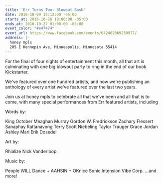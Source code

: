 ```yaml
---
title: 'Err Turns Two: Blowout Bash'
date: 2016-10-09 15:12:00 -05:00
starts_at: 2016-10-26 19:00:00 -05:00
ends_at: 2016-10-27 01:00:00 -05:00
event_color: "#e47474"
event_url: https://www.facebook.com/events/642462869250977/
address: |-
  honey mpls
  205 E Hennepin Ave, Minneapolis, Minnesota 55414
---
```


For the final of four nights of entertainment this month, all that art is culminating with one big blowout party to ring in the end of our book Kickstarter.

We've featured over one hundred artists, and now we're publishing an anthology of every artist we've featured over the last two years.

Join us at honey mpls to celebrate all that we've been and all that is to come, with many special performances from Err featured artists, including

Words by:

King October
Meaghan Murray
Gordon W. Fredrickson
Zachary Flessert
Sanaphay Rattanavong
Terry Scott Niebeling
Taylor Trauger
Grace Jordan
Ashley Mari
Erik Dosedel

Art by:

Rhialize
Nick Vanderloop

Music by:

People WILL Dance + AAHSIN + OKnice
Sonic Intension
Vibe Corp.
...and more!
